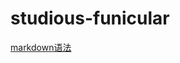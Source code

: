 # studious-funicular

 [markdown语法](https://github.com/hahaha34/studious-funicular/blob/master/avatar1.jpg/)

